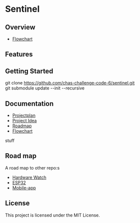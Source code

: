 # Sentinel

## Overview
- [Flowchart](docs/PLANNING/FLOWCHART/Project_Sentinel.drawio.svg)

## Features

## Getting Started

git clone https://github.com/chas-challenge-code-6/sentinel.git  
git submodule update --init --recursive


## Documentation
- [Projectplan](docs/PROJECTPLAN.md)
- [Project Idea](docs/idea.md)
- [Roadmap](/later)
- [Flowchart](docs/PLANNING/FLOWCHART/Project_Sentinel.drawio.svg)

stuff

## Road map
A road map to other repo:s

- [Hardware Watch](https://github.com/chas-challenge-code-6/hardware-watch)
- [ESP32](https://github.com/chas-challenge-code-6/hardware-esp32)
- [Mobile-app](https://github.com/chas-challenge-code-6/mobile-app)

## License
This project is licensed under the MIT License.
